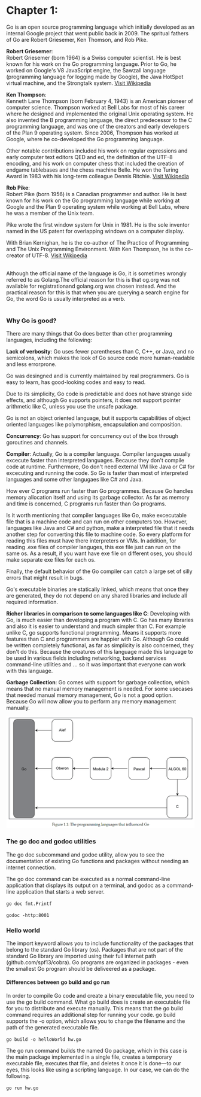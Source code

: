 # Chapter 1:

Go is an open source programming language which initially developed as an internal Google project that went public back in 2009. The spritual fathers of Go are Robert Griesemer, Ken Thomson, and Rob Pike.

**Robert Griesemer**:<br>
Robert Griesemer (born 1964) is a Swiss computer scientist. He is best known for his work on the Go programming language. Prior to Go, he worked on Google's V8 JavaScript engine, the Sawzall language (programming language for logging made by Google), the Java HotSpot virtual machine, and the Strongtalk system. [Visit Wikipedia](https://en.wikipedia.org/wiki/Robert_Griesemer)

**Ken Thompson**:<br>
Kenneth Lane Thompson (born February 4, 1943) is an American pioneer of computer science. Thompson worked at Bell Labs for most of his career where he designed and implemented the original Unix operating system. He also invented the B programming language, the direct predecessor to the C programming language, and was one of the creators and early developers of the Plan 9 operating system. Since 2006, Thompson has worked at Google, where he co-developed the Go programming language.

Other notable contributions included his work on regular expressions and early computer text editors QED and ed, the definition of the UTF-8 encoding, and his work on computer chess that included the creation of endgame tablebases and the chess machine Belle. He won the Turing Award in 1983 with his long-term colleague Dennis Ritchie. [Visit Wikipedia](https://en.wikipedia.org/wiki/Ken_Thompson)

**Rob Pike**:<br>
Robert Pike (born 1956) is a Canadian programmer and author. He is best known for his work on the Go programming language while working at Google and the Plan 9 operating system while working at Bell Labs, where he was a member of the Unix team.

Pike wrote the first window system for Unix in 1981. He is the sole inventor named in the US patent for overlapping windows on a computer display.

With Brian Kernighan, he is the co-author of The Practice of Programming and The Unix Programming Environment. With Ken Thompson, he is the co-creator of UTF-8. [Visit Wikipedia](https://en.wikipedia.org/wiki/Rob_Pike)


<br>
Although the official name of the language is Go, it is sometimes wrongly referred to as Golang.The official reason for this is that og.org was not available for registrationand golang.org was chosen instead. And the practical reason for this is that when you are querying a search engine for Go, the word Go is usually interpreted as a verb.<br><br>

### Why Go is good?
There are many things that Go does better than other programming languages, including the following:

**Lack of verbosity**: Go uses fewer parentheses than C, C++, or Java, and no semicolons, which makes the look of Go source code more human-readable and less errorprone.<br>

Go was desingned and is currently maintained by real programmers. Go is easy to learn, has good-looking codes and easy to read.

Due to its simplicity, Go code is predictable and does not have strange side effects, and although Go supports pointers, it does not support pointer arithmetic like C, unless you use the unsafe package.

Go is not an object oriented language, but it supports capabilities of object oriented languages like polymorphism, encapsulation and composition.

**Concurrency**: Go has support for concurrency out of the box through goroutines and channels. 

**Compiler**: Actually, Go is a compiler language. Compiler languages usually excecute faster than interpreted languages. Because they don't compile code at runtime. Furthermore, Go don't need external VM like Java or C# for excecuting and running the code. So Go is faster than most of interpreted languages and some other langugaes like C# and Java.<br>

How ever C programs run faster than Go programmes. Because Go handles memory allocation itself and using its garbage collector. As far as memory and time is concerned, C programs run faster than Go programs.<br>

Is it worth mentioning that compiler languages like Go, make excecutable file that is a machine code and can run on other computers too. However, languages like Java and C# and python, make a interpreted file that it needs another step for converting this file to machine code. So every platform for reading this files must have there interpreters or VMs. In addition, for reading .exe files of compiler languges, this exe file just can run on the same os. As a result, if you want have exe file on different oses, you should make separate exe files for each os.

Finally, the default behavior of the Go compiler can catch a large set of silly errors that might result in bugs.

Go's executable binaries are statically linked, which means that once they are generated, they do not depend on any shared libraries and include all required information. 

**Richer libraries in comparison to some languages like C**: Developing with Go, is much easier than developing a program with C. Go has many libraries and also it is easier to understand and much simpler than C. For example unlike C, go supports functional programming. Means it supports more features than C and programmers are happier with Go. Although Go could be written completely functional, as far as simplicity is also concerned, they don't do this. Because the creatures of this language made this language to be used in various fields including networking, backend services command-line utilities and ... so it was important that everyone can work with this language.

**Garbage Collection**: Go comes with support for garbage collection, which means that no manual memory management
is needed. For some usecases that needed manual memory management, Go is not a good option. Because Go will now allow you to perform any memory management manually.

![Local Image](./1.1.png "The programming languages that influenced Go")

### The go doc and godoc utilities
The go doc subcommand and godoc utility, allow you to see the documentation of existing Go functions and packages without needing an internet connection.

The go doc command can be executed as a normal command-line application that
displays its output on a terminal, and godoc as a command-line application that
starts a web server.

`go doc fmt.Printf`

`godoc -http:8001`

### Hello world

The import keyword allows you to include functionality of the packages that belong to the standard Go library (os). Packages that are not part of the standard Go library are imported using their full internet path (github.com/spf13/cobra). Go programs are organized in packages - even the smallest Go  program should be deliveered as a package. 

#### Differences between go build and go run
In order to compile Go code and create a binary executable file, you need to use the go build command. What go build does is create an executable file for you to distribute and execute manually. This means that the go build command requires an additional step for running your code.
go build supports the -o option, which allows you to change the filename and the path of the generated executable file.

`go build -o helloWorld hw.go`

The go run command builds the named Go package, which in this case is the main package implemented in a single file, creates a temporary executable file, executes that file, and deletes it once it is done—to our eyes, this looks like using a scripting language. In our case, we can do the following.

`go run hw.go`






